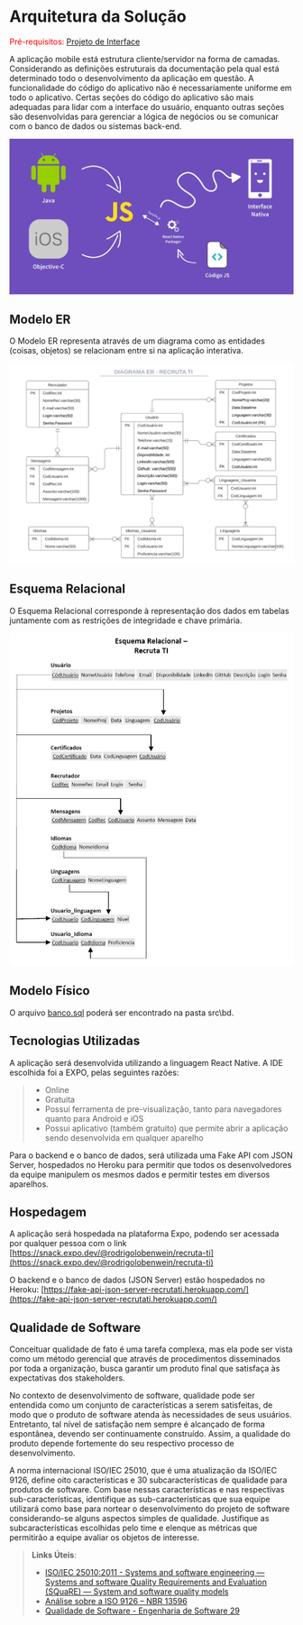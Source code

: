 # Arquitetura da Solução

<span style="color:red">Pré-requisitos: <a href="3-Projeto de Interface.md"> Projeto de Interface</a></span>

A aplicação mobile está estrutura cliente/servidor na forma de camadas. Considerando as definições estruturais da documentação pela qual está determinado todo o desenvolvimento da aplicação em questão.
A funcionalidade do código do aplicativo não é necessariamente uniforme em todo o aplicativo. Certas seções do código do aplicativo são mais adequadas para lidar com a interface do usuário, enquanto outras seções são desenvolvidas para gerenciar a lógica de negócios ou se comunicar com o banco de dados ou sistemas back-end.


![Arquitetura da Solução](img/arquitetura_mobile.png)

## Modelo ER

O Modelo ER representa através de um diagrama como as entidades (coisas, objetos) se relacionam entre si na aplicação interativa.


![Diagrama ER](img/Diagrama%20ER-%20Recruta%20TI.jpeg)

## Esquema Relacional

O Esquema Relacional corresponde à representação dos dados em tabelas juntamente com as restrições de integridade e chave primária.
 
![Esquema Relacional](img/Esquema_relacional.jpg)

## Modelo Físico

O arquivo [banco.sql](/src/bd/banco.sql) poderá ser encontrado na pasta src\bd.

## Tecnologias Utilizadas

A aplicação será desenvolvida utilizando a linguagem React Native. A IDE escolhida foi a EXPO, pelas seguintes razões:
> - Online
> - Gratuita
> - Possui ferramenta de pre-visualização, tanto para navegadores quanto para Android e iOS
> - Possui aplicativo (também gratuito) que permite abrir a aplicação sendo desenvolvida em qualquer aparelho

Para o backend e o banco de dados, será utilizada uma Fake API com JSON Server, hospedados no Heroku para permitir que todos os desenvolvedores da equipe manipulem os mesmos dados e permitir testes em diversos aparelhos.

## Hospedagem

A aplicação será hospedada na plataforma Expo, podendo ser acessada por qualquer pessoa com o link [https://snack.expo.dev/@rodrigolobenwein/recruta-ti](https://snack.expo.dev/@rodrigolobenwein/recruta-ti)

O backend e o banco de dados (JSON Server) estão hospedados no Heroku: [https://fake-api-json-server-recrutati.herokuapp.com/](https://fake-api-json-server-recrutati.herokuapp.com/)

## Qualidade de Software

Conceituar qualidade de fato é uma tarefa complexa, mas ela pode ser vista como um método gerencial que através de procedimentos disseminados por toda a organização, busca garantir um produto final que satisfaça às expectativas dos stakeholders.

No contexto de desenvolvimento de software, qualidade pode ser entendida como um conjunto de características a serem satisfeitas, de modo que o produto de software atenda às necessidades de seus usuários. Entretanto, tal nível de satisfação nem sempre é alcançado de forma espontânea, devendo ser continuamente construído. Assim, a qualidade do produto depende fortemente do seu respectivo processo de desenvolvimento.

A norma internacional ISO/IEC 25010, que é uma atualização da ISO/IEC 9126, define oito características e 30 subcaracterísticas de qualidade para produtos de software.
Com base nessas características e nas respectivas sub-características, identifique as sub-características que sua equipe utilizará como base para nortear o desenvolvimento do projeto de software considerando-se alguns aspectos simples de qualidade. Justifique as subcaracterísticas escolhidas pelo time e elenque as métricas que permitirão a equipe avaliar os objetos de interesse.

> **Links Úteis**:
>
> - [ISO/IEC 25010:2011 - Systems and software engineering — Systems and software Quality Requirements and Evaluation (SQuaRE) — System and software quality models](https://www.iso.org/standard/35733.html/)
> - [Análise sobre a ISO 9126 – NBR 13596](https://www.tiespecialistas.com.br/analise-sobre-iso-9126-nbr-13596/)
> - [Qualidade de Software - Engenharia de Software 29](https://www.devmedia.com.br/qualidade-de-software-engenharia-de-software-29/18209/)
